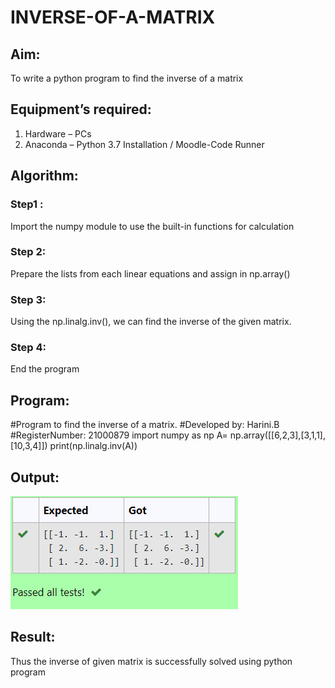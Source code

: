 # INVERSE-OF-A-MATRIX
## Aim:
To write a python program to find the inverse of a matrix
## Equipment’s required:
1. 	Hardware – PCs
2. 	Anaconda – Python 3.7 Installation / Moodle-Code Runner
## Algorithm:
### Step1 : 
Import the numpy module to use the built-in functions for calculation
### Step 2: 
Prepare the lists from each linear equations and assign in np.array()
### Step 3: 
Using the np.linalg.inv(), we can find the inverse of the given matrix.
### Step 4: 
End the program
## Program:
#Program to find the inverse of a matrix.
#Developed by: Harini.B
#RegisterNumber: 21000879
import numpy as np
A= np.array([[6,2,3],[3,1,1],[10,3,4]])
print(np.linalg.inv(A))
## Output:
![image](./Capture.PNG)
## Result:
Thus the inverse of given matrix is successfully solved using python program

